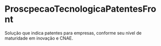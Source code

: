 # ProscpecaoTecnologicaPatentesFront
Solução que indica patentes para empresas, conforme seu nível de maturidade em inovação e CNAE.

